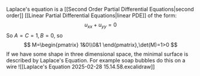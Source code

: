 Laplace's equation is a [[Second Order Partial Differential Equations|second order]] [[Linear Partial Differential Equations|linear PDE]] of the form:
$$
u_{x x}+u_{yy}=0
$$
So $A=C=1,B=0$, so
$$
M=\begin{pmatrix}
1&0\\0&1
\end{pmatrix},\det(M)=1>0
$$
If we have some shape in three dimensional space, the minimal surface is described by Laplace's Equation. For example soap bubbles do this on a wire
![[Laplace's Equation 2025-02-28 15.14.58.excalidraw]]
